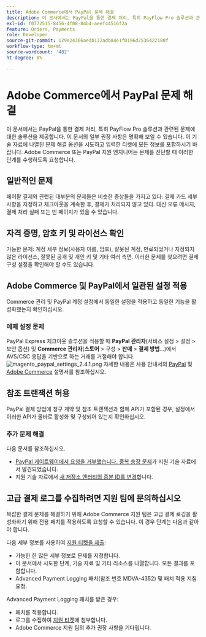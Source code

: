 ```yaml
---
title: Adobe Commerce에서 PayPal 문제 해결
description: 이 문서에서는 PayPal을 통한 결제 처리, 특히 PayFlow Pro 솔루션과 관련된 문제에 대한 솔루션을 제공합니다. 이 문서의 일부 권장 사항은 명확해 보일 수 있습니다. 이 기술 자료에 나열된 문제 해결 옵션을 시도하고 입력한 티켓에 모든 정보를 포함하시기 바랍니다. Adobe Commerce 또는 PayPal 지원 엔지니어는 문제를 진단할 때 이러한 단계를 수행하도록 요청합니다.
exl-id: f0772515-8456-4f08-84b4-aeef44516f2a
feature: Orders, Payments
role: Developer
source-git-commit: 129e24366aedb132adb84e1f0196d2536422180f
workflow-type: tm+mt
source-wordcount: '482'
ht-degree: 0%

---
```


# Adobe Commerce에서 PayPal 문제 해결

이 문서에서는 PayPal을 통한 결제 처리, 특히 PayFlow Pro 솔루션과 관련된 문제에 대한 솔루션을 제공합니다. 이 문서의 일부 권장 사항은 명확해 보일 수 있습니다. 이 기술 자료에 나열된 문제 해결 옵션을 시도하고 입력한 티켓에 모든 정보를 포함하시기 바랍니다. Adobe Commerce 또는 PayPal 지원 엔지니어는 문제를 진단할 때 이러한 단계를 수행하도록 요청합니다.

## 일반적인 문제

페이팔 결제와 관련된 대부분의 문제들은 비슷한 증상들을 가지고 있다: 결제 카드 세부 사항을 지정하고 체크아웃을 계속한 후, 결제가 처리되지 않고 있다. 대신 오류 메시지, 결제 처리 실패 또는 빈 페이지가 있을 수 있습니다.

## 자격 증명, 암호 키 및 라이선스 확인

가능한 문제: 계정 세부 정보(사용자 이름, 암호), 잘못된 계정, 만료되었거나 지정되지 않은 라이선스, 잘못된 공개 및 개인 키 및 기타 여러 측면. 이러한 문제를 찾으려면 결제 구성 설정을 확인해야 할 수도 있습니다.

## Adobe Commerce 및 PayPal에서 일관된 설정 적용

Commerce 관리 및 PayPal 계정 설정에서 동일한 설정을 적용하고 동일한 기능을 활성화했는지 확인하십시오.

### 예제 설정 문제

PayPal Express 체크아웃 솔루션을 적용할 때 **PayPal 관리자**(서비스 설정 > 설정 > 보안 옵션) 및 **Commerce 관리자**(**스토어** > 구성 > **판매** > **결제 방법**...)에서 AVS/CSC 응답을 기반으로 하는 거래를 거절해야 합니다.
![magento_paypal_settings_2.4.1.png](assets/magento_paypal_settings_2.4.1.png)
자세한 내용은 사용 안내서의 [PayPal](https://www.paypalobjects.com/en_US/vhelp/paypalmanager_help/setup.htm) 및 [Adobe Commerce](/docs/commerce-admin/stores-sales/payments/paypal/paypal-express-checkout.html) 설명서를 참조하십시오.

## 참조 트랜잭션 허용

PayPal 결제 방법에 청구 계약 및 참조 트랜잭션과 함께 API가 포함된 경우, 설정에서 이러한 API가 올바로 활성화 및 구성되어 있는지 확인하십시오.

### 추가 문제 해결

다음 문서를 참조하십시오.

* [PayPal 게이트웨이에서 요청을 거부했습니다. 중복 송장 문제](https://experienceleague.adobe.com/ko/docs/experience-cloud-kcs/kbarticles/ka-26838)가 지원 기술 자료에서 발견되었습니다.
* 지원 기술 자료에서 [새 저장소 엔터티의 증분 ID를 변경](/help/how-to/general/change-increment-id-for-a-db-entity-order-invoice-credit-memo-etc-on-particular-store.md)합니다.

## 고급 결제 로그를 수집하려면 지원 팀에 문의하십시오

복잡한 결제 문제를 해결하기 위해 Adobe Commerce 지원 팀은 고급 결제 로깅을 활성화하기 위해 전용 패치를 적용하도록 요청할 수 있습니다. 이 경우 단계는 다음과 같아야 합니다.

다음 세부 정보를 사용하여 [지원 티켓을 제출](/help/help-center-guide/help-center/magento-help-center-user-guide.md#submit-ticket):

* 가능한 한 많은 세부 정보로 문제를 지정합니다.
* 이 문서에서 시도한 단계, 기술 자료 및 기타 리소스를 나열합니다. 모든 결과를 포함합니다.
* Advanced Payment Logging 패치(참조 번호 MDVA-4352) 및 패치 적용 지침 요청.

Advanced Payment Logging 패치를 받은 경우:

* 패치를 적용합니다.
* 로그를 수집하여 [지원 티켓](/help/help-center-guide/help-center/magento-help-center-user-guide.md#submit-ticket)에 첨부합니다.
* Adobe Commerce 지원 팀의 추가 권장 사항을 기다립니다.
